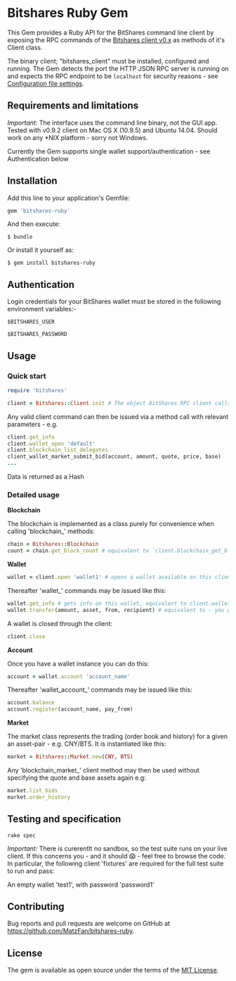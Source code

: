 # Bitshares Ruby Gem

This Gem provides a Ruby API for the BitShares command line client by exposing the RPC commands of the [Bitshares client v0.x](https://github.com/bitshares/bitshares) as methods of it's Client class.

The binary client; "bitshares_client" must be installed, configured and running. The Gem detects the port the HTTP JSON RPC server is running on and expects the RPC endpoint to be `localhost` for security reasons - see [Configuration file settings](http://wiki.bitshares.org/index.php/BitShares/API).

## Requirements and limitations

_Important:_ The interface uses the command line binary, not the GUI app.
Tested with v0.9.2 client on Mac OS X (10.9.5) and Ubuntu 14.04. Should work on any *NIX platform - sorry not Windows.

Currently the Gem supports single wallet support/authentication - see Authentication below

## Installation

Add this line to your application's Gemfile:

```ruby
gem 'bitshares-ruby'
```

And then execute:

    $ bundle

Or install it yourself as:

    $ gem install bitshares-ruby

## Authentication

Login credentials for your BitShares wallet must be stored in the following environment variables:-

  `$BITSHARES_USER`

  `$BITSHARES_PASSWORD`

## Usage

### Quick start

```ruby
require 'bitshares'

client = Bitshares::Client.init # The object BitShares RPC client calls are routed to.
```
Any valid client command can then be issued via a method call with relevant parameters - e.g.

```ruby
client.get_info
client.wallet_open 'default'
client.blockchain_list_delegates
client_wallet_market_submit_bid(account, amount, quote, price, base)
...
```

Data is returned as a Hash

### Detailed usage

**Blockchain**

The blockchain is implemented as a class purely for convenience when calling 'blockchain_' methods:
```Ruby
chain = Bitshares::Blockchain
count = chain.get_block_count # equivalent to `client.blockchain_get_block_count`
```

**Wallet**

```Ruby
wallet = client.open 'wallet1' # opens a wallet available on this client.
```
Thereafter 'wallet_' commands may be issued like this:
```Ruby
wallet.get_info # gets info on this wallet, equivalent to client.wallet_get_info 
wallet.transfer(amount, asset, from, recipient) # equivalent to - you get the picture..
```
A wallet is closed through the client:
```Ruby
client.close
```

**Account**

Once you have a wallet instance you can do this:
```Ruby
account = wallet.account 'account_name'
```
Thereafter 'wallet_account_' commands may be issued like this:
```Ruby
account.balance
account.register(account_name, pay_from)
```

**Market**

The market class represents the trading (order book and history) for a given an asset-pair - e.g. CNY/BTS. It is instantiated like this:
```Ruby
market = Bitshares::Market.new(CNY, BTS)
```
Any 'blockchain_market_' client method may then be used without specifying the quote and base assets again e.g:
```Ruby
market.list_bids
market.order_history
```

## Testing and specification

`rake spec`

_Important:_ There is curerentlt no sandbox, so the test suite runs on your live client. If this concerns you - and it should :scream: - feel free to browse the code. In particular, the following client 'fixtures' are required for the full test suite to run and pass:

An empty wallet 'test1', with password 'password1'

## Contributing

Bug reports and pull requests are welcome on GitHub at https://github.com/MatzFan/bitshares-ruby.


## License

The gem is available as open source under the terms of the [MIT License](http://opensource.org/licenses/MIT).

